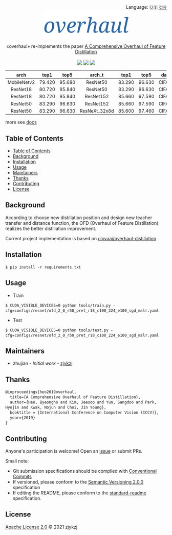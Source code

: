 <div align="right">
  Language:
    🇺🇸
  <a title="Chinese" href="./README.zh-CN.md">🇨🇳</a>
</div>

 <div align="center"><a title="" href="https://github.com/ZJCV/overhaul.git"><img align="center" src="./imgs/overhaul.png"></a></div>

<p align="center">
  «overhaul» re-implements the paper <a title="" href="https://arxiv.org/abs/1904.01866">A Comprehensive Overhaul of Feature Distillation</a>
<br>
<br>
  <a href="https://github.com/RichardLitt/standard-readme"><img src="https://img.shields.io/badge/standard--readme-OK-green.svg?style=flat-square"></a>
  <a href="https://conventionalcommits.org"><img src="https://img.shields.io/badge/Conventional%20Commits-1.0.0-yellow.svg"></a>
  <a href="http://commitizen.github.io/cz-cli/"><img src="https://img.shields.io/badge/commitizen-friendly-brightgreen.svg"></a>
</p>

|     arch    |  top1  |  top5  |     arch_t    |  top1  |  top5  |  dataset | lambda |  top1  |  top5  |
|:-----------:|:------:|:------:|:-------------:|:------:|:------:|:--------:|:------:|:------:|:------:|
| MobileNetv2 | 79.420 | 95.680 |    ResNet50   | 83.290 | 96.630 | CIFAR100 |  15.0  | 82.440 | 96.540 |
|   ResNet18  | 80.720 | 95.840 |    ResNet50   | 83.290 | 96.630 | CIFAR100 |   2.0  | 82.470 | 96.360 |
|   ResNet18  | 80.720 | 95.840 |   ResNet152   | 85.660 | 97.590 | CIFAR100 |   2.0  | 83.310 | 97.000 |
|   ResNet50  | 83.290 | 96.630 |   ResNet152   | 85.660 | 97.590 | CIFAR100 |   2.0  | 86.080 | 97.350 |
|   ResNet50  | 83.290 | 96.630 | ResNeXt_32x8d | 85.600 | 97.460 | CIFAR100 |   2.0  | 85.410 | 97.430 |

more see [docs](./docs/README.md)

## Table of Contents

- [Table of Contents](#table-of-contents)
- [Background](#background)
- [Installation](#installation)
- [Usage](#usage)
- [Maintainers](#maintainers)
- [Thanks](#thanks)
- [Contributing](#contributing)
- [License](#license)

## Background

According to choose new distillation position and design new teacher transfer and distance function, the OFD (Overhaul of Feature Distillation) realizes the better distillation improvement.

Current project implementation is based on [ clovaai/overhaul-distillation](https://github.com/clovaai/overhaul-distillation).

## Installation

```
$ pip install -r requirements.txt
```

## Usage

* Train

```angular2html
$ CUDA_VISIBLE_DEVICES=0 python tools/train.py -cfg=configs/resnet/ofd_2_0_r50_pret_r18_c100_224_e100_sgd_mslr.yaml
```

* Test

```angular2html
$ CUDA_VISIBLE_DEVICES=0 python tools/test.py -cfg=configs/resnet/ofd_2_0_r50_pret_r18_c100_224_e100_sgd_mslr.yaml
```

## Maintainers

* zhujian - *Initial work* - [zjykzj](https://github.com/zjykzj)

## Thanks

```
@inproceedings{heo2019overhaul,
  title={A Comprehensive Overhaul of Feature Distillation},
  author={Heo, Byeongho and Kim, Jeesoo and Yun, Sangdoo and Park, Hyojin and Kwak, Nojun and Choi, Jin Young},
  booktitle = {International Conference on Computer Vision (ICCV)},
  year={2019}
}
```

## Contributing

Anyone's participation is welcome! Open an [issue](https://github.com/ZJCV/overhaul/issues) or submit PRs.

Small note:

* Git submission specifications should be complied
  with [Conventional Commits](https://www.conventionalcommits.org/en/v1.0.0-beta.4/)
* If versioned, please conform to the [Semantic Versioning 2.0.0](https://semver.org) specification
* If editing the README, please conform to the [standard-readme](https://github.com/RichardLitt/standard-readme)
  specification.

## License

[Apache License 2.0](LICENSE) © 2021 zjykzj